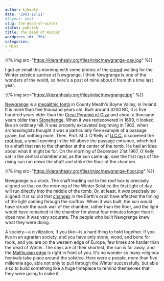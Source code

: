 ```yaml
---
author: kjhealy
date: "2003-12-21"
#layout: post
slug: the-dead-of-winter
status: publish
title: The Dead of Winter
wordpress_id: '564'
categories:
- Misc
---
```


{{% img src="https://kieranhealy.org/files/misc/newgrange-day.jpg" %}}

I got an email this morning with some photos of the [crowd](http://www.knowth.com/winter-solstice-2003.htm) waiting for the Winter solstice sunrise at Newgrange. I think Newgrange is one of the wonders of the world, so here's a post of mine about it from this time last year.

{{% img src="https://kieranhealy.org/files/misc/newgrange.jpg" %}}

[Newgrange](http://www.knowth.com/newgrange.htm "Newgrange Megalithic Passage Tomb - Ireland") is a [megalithic tomb](http://en.wikipedia.org/wiki/Newgrange) in County Meath's Boyne Valley, in Ireland. It is more than five thousand years old. Built around 3200 BC, it is five hundred years older than the [Great Pyramid of Giza](http://ce.eng.usf.edu/pharos/wonders/pyramid.html) and about a thousand years older than [Stonehenge](http://www.christiaan.com/stonehenge/info/students/period_iii/). When it was rediscovered in 1699, it looked like an ordinary hill. It was properly excavated beginning in 1962, when archaeologists thought it was a particularly fine example of a passage grave, but nothing more. Then, Prof. M.J. O'Kelly of [U.C.C.](http://www.ucc.ie) discovered the [roof box](http://www.kieranhealy.org/files/misc/ng-roofbox-700.jpg), a small opening in the hill above the passage entrance, which led to a shaft that ran to the chamber at the center of the tomb. He had an idea about what it might be for. On the morning of December 21st 1967, O'Kelly sat in the central chamber and, as the sun came up, saw the first rays of the rising sun run down the shaft and strike the floor of the chamber.

{{% img src="https://kieranhealy.org/files/misc/newgrange-floor.jpg" %}}

Newgrange is a clock. The shaft leading out to the roof box is precisely aligned so that on the morning of the Winter Solstice the first light of day will run directly into the middle of the tomb. Or, at least, it *was* precisely so aligned. It is so old that <a href="http://en.wikipedia.org/wiki/Precession_(astronomy)#Astronomy">changes</a> in the Earth's orbit have affected the timing of the light coming through the roofbox. When it was built, the sun would have struck the back wall of the chamber, rather than the floor, and the light would have remained in the chamber for about four minutes longer than it does now. It was very accurate. The people who built Newgrange knew what they were doing.

A society—a civilization, if you like—is a hard thing to hold together. If you live in an agrarian society, and you have only stone, wood, and bone for tools, and you are on the western edge of Europe, few times are harder than the dead of Winter. The days are at their shortest, the sun is far away, and the [Malthusian edge](http://www.j-bradford-delong.net/movable_type/archives/001260.html) is right in front of you. It's no wonder so many religious festivals take place around the solstice. Here were a people, more than five millennia ago, able not only to pull through the Winter successfully, but able also to build something like a huge timepiece to remind themselves that they were going to make it. 
